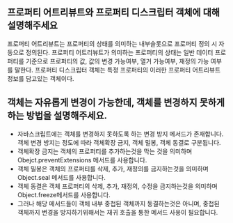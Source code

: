 ## 프로퍼티 어트리뷰트와 프로퍼티 디스크립터 객체에 대해 설명해주세요

프로퍼티 어트리뷰트는 프로퍼티의 상태를 의미하는 내부슬롯으로 프로퍼티 정의 시 자동으로 정의된다. 프로퍼티 어트리뷰트가 의미하는 프로퍼티의 상태는 일반 데이터 프로퍼티를 기준으로 프로퍼티의 값, 값의 변경 가능여부, 열거 가능여부, 재정의 가능 여부를 말한다.
프로퍼티 디스크립터 객체는 특정 프로퍼티의 이러한 프로퍼티 어트리뷰트 정보를 담고있는 객체이다.

## 객체는 자유롭게 변경이 가능한데, 객체를 변경하지 못하게 하는 방법을 설명해주세요.

- 자바스크립트에는 객체를 변경하지 못하도록 하는 변경 방지 메서드가 존재합니다. 객체 변경 방지는 정도에 따라 객체확장 금지, 객체 밀봉, 객체 동결로 구분됩니다.
- 객체확장 금지는 객체의 프로퍼티를 추가하는것을 막는 것을 의미하며 Obejct.preventExtensions 메서드를 사용합니다.
- 객체 밀봉은 객체의 프로퍼티를 삭제, 추가, 재정의를 금지하는것을 의미하며 Object.seal 메서드를 사용합니다.
- 객체 동결은 객체 프로퍼티의 삭제, 추가, 재정의, 수정을 금지하는것을 의미하며 Object.freeze메서드를 사용합니다.
- 그러나 해당 메서드들이 객체 내부 중첩된 객체까지 동결하는것은 아니며, 중첩된 객체까지 변경을 방지하기위해서는 재귀 호출을 통한 메서드 사용이 필요합니다.
